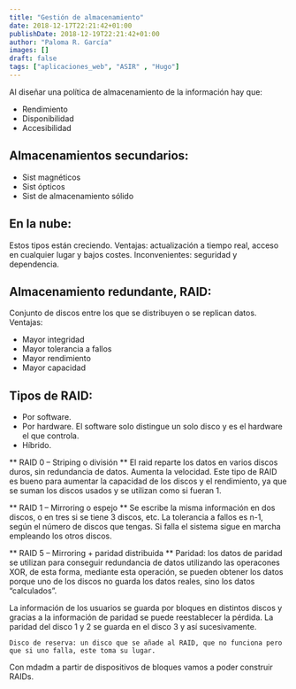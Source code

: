 ```yaml
---
title: "Gestión de almacenamiento"
date: 2018-12-17T22:21:42+01:00
publishDate: 2018-12-19T22:21:42+01:00
author: "Paloma R. García"
images: []
draft: false
tags: ["aplicaciones_web", "ASIR" , "Hugo"]
---
```


Al diseñar una política de almacenamiento de la información hay que:
- Rendimiento
- Disponibilidad
- Accesibilidad


## Almacenamientos secundarios:
- Sist magnéticos
- Sist ópticos
- Sist de almacenamiento sólido


## En la nube:
Estos tipos están creciendo. Ventajas: actualización a tiempo real, acceso en cualquier lugar y bajos costes. Inconvenientes: seguridad y dependencia.


## Almacenamiento redundante, RAID:
Conjunto de discos entre los que se distribuyen o se replican datos. 
Ventajas:
- Mayor integridad
- Mayor tolerancia a fallos
- Mayor rendimiento
- Mayor capacidad

## Tipos de RAID:
- Por software. 
- Por hardware. El software solo distingue un solo disco y es el hardware el que controla.
- Híbrido.

** RAID 0 – Striping o división **
El raid reparte los datos en varios discos duros, sin redundancia de datos. Aumenta la velocidad. Este tipo de RAID es bueno para aumentar la capacidad de los discos y el rendimiento, ya que se suman los discos usados y se utilizan como si fueran 1. 


** RAID 1 – Mirroring o espejo **
Se escribe la misma información en dos discos, o en tres si se tiene 3 discos, etc. La tolerancia a fallos es n-1, según el número de discos que tengas.
Si falla el sistema sigue en marcha empleando los otros discos. 

** RAID 5 – Mirroring + paridad distribuida **
	Paridad: los datos de paridad se utilizan para conseguir redundancia de datos utilizando las operacones XOR, de esta forma, mediante esta operación, se pueden obtener los datos porque uno de los discos no guarda los datos reales, sino los datos “calculados”.

La información de los usuarios se guarda por bloques en distintos discos y gracias a la información de paridad se puede reestablecer la pérdida. La paridad del disco 1 y 2 se guarda en el disco 3 y así sucesivamente. 

	Disco de reserva: un disco que se añade al RAID, que no funciona pero que si uno falla, este toma su lugar. 

Con mdadm a partir de dispositivos de bloques vamos a poder construir RAIDs. 



